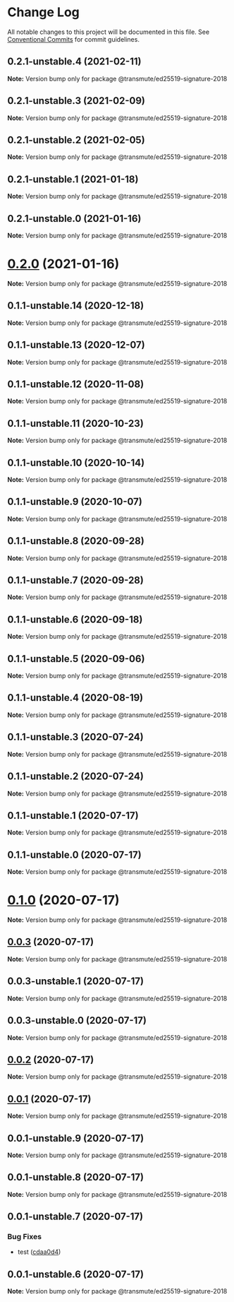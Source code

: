 # Change Log

All notable changes to this project will be documented in this file.
See [Conventional Commits](https://conventionalcommits.org) for commit guidelines.

## 0.2.1-unstable.4 (2021-02-11)

**Note:** Version bump only for package @transmute/ed25519-signature-2018





## 0.2.1-unstable.3 (2021-02-09)

**Note:** Version bump only for package @transmute/ed25519-signature-2018





## 0.2.1-unstable.2 (2021-02-05)

**Note:** Version bump only for package @transmute/ed25519-signature-2018





## 0.2.1-unstable.1 (2021-01-18)

**Note:** Version bump only for package @transmute/ed25519-signature-2018





## 0.2.1-unstable.0 (2021-01-16)

**Note:** Version bump only for package @transmute/ed25519-signature-2018





# [0.2.0](https://github.com/transmute-industries/vc.js/compare/v0.1.1-unstable.14...v0.2.0) (2021-01-16)

**Note:** Version bump only for package @transmute/ed25519-signature-2018





## 0.1.1-unstable.14 (2020-12-18)

**Note:** Version bump only for package @transmute/ed25519-signature-2018





## 0.1.1-unstable.13 (2020-12-07)

**Note:** Version bump only for package @transmute/ed25519-signature-2018





## 0.1.1-unstable.12 (2020-11-08)

**Note:** Version bump only for package @transmute/ed25519-signature-2018





## 0.1.1-unstable.11 (2020-10-23)

**Note:** Version bump only for package @transmute/ed25519-signature-2018





## 0.1.1-unstable.10 (2020-10-14)

**Note:** Version bump only for package @transmute/ed25519-signature-2018





## 0.1.1-unstable.9 (2020-10-07)

**Note:** Version bump only for package @transmute/ed25519-signature-2018





## 0.1.1-unstable.8 (2020-09-28)

**Note:** Version bump only for package @transmute/ed25519-signature-2018





## 0.1.1-unstable.7 (2020-09-28)

**Note:** Version bump only for package @transmute/ed25519-signature-2018





## 0.1.1-unstable.6 (2020-09-18)

**Note:** Version bump only for package @transmute/ed25519-signature-2018





## 0.1.1-unstable.5 (2020-09-06)

**Note:** Version bump only for package @transmute/ed25519-signature-2018





## 0.1.1-unstable.4 (2020-08-19)

**Note:** Version bump only for package @transmute/ed25519-signature-2018





## 0.1.1-unstable.3 (2020-07-24)

**Note:** Version bump only for package @transmute/ed25519-signature-2018





## 0.1.1-unstable.2 (2020-07-24)

**Note:** Version bump only for package @transmute/ed25519-signature-2018





## 0.1.1-unstable.1 (2020-07-17)

**Note:** Version bump only for package @transmute/ed25519-signature-2018





## 0.1.1-unstable.0 (2020-07-17)

**Note:** Version bump only for package @transmute/ed25519-signature-2018





# [0.1.0](https://github.com/transmute-industries/vc.js/compare/v0.0.3...v0.1.0) (2020-07-17)

**Note:** Version bump only for package @transmute/ed25519-signature-2018





## [0.0.3](https://github.com/transmute-industries/vc.js/compare/v0.0.3-unstable.1...v0.0.3) (2020-07-17)

**Note:** Version bump only for package @transmute/ed25519-signature-2018





## 0.0.3-unstable.1 (2020-07-17)

**Note:** Version bump only for package @transmute/ed25519-signature-2018





## 0.0.3-unstable.0 (2020-07-17)

**Note:** Version bump only for package @transmute/ed25519-signature-2018





## [0.0.2](https://github.com/transmute-industries/vc.js/compare/v0.0.1...v0.0.2) (2020-07-17)

**Note:** Version bump only for package @transmute/ed25519-signature-2018





## [0.0.1](https://github.com/transmute-industries/vc.js/compare/v0.0.1-unstable.9...v0.0.1) (2020-07-17)

**Note:** Version bump only for package @transmute/ed25519-signature-2018





## 0.0.1-unstable.9 (2020-07-17)

**Note:** Version bump only for package @transmute/ed25519-signature-2018





## 0.0.1-unstable.8 (2020-07-17)

**Note:** Version bump only for package @transmute/ed25519-signature-2018





## 0.0.1-unstable.7 (2020-07-17)


### Bug Fixes

* test ([cdaa0d4](https://github.com/transmute-industries/vc.js/commit/cdaa0d489bfb5390ed98545884642c798ce18192))





## 0.0.1-unstable.6 (2020-07-17)

**Note:** Version bump only for package @transmute/ed25519-signature-2018

